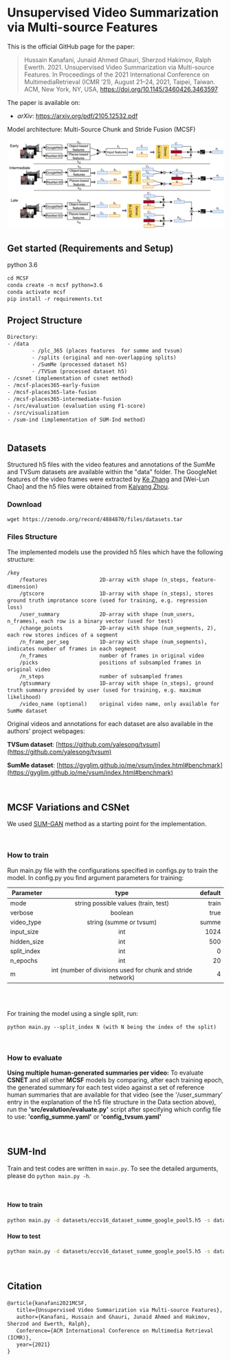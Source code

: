 # Unsupervised Video Summarization via Multi-source Features

This is the official GitHub page for the paper:

> Hussain Kanafani, Junaid Ahmed Ghauri, Sherzod Hakimov, Ralph Ewerth. 2021. Unsupervised Video Summarization via Multi-source Features. In Proceedings of the 2021 International Conference on MultimediaRetrieval (ICMR ’21), August 21–24, 2021, Taipei, Taiwan. ACM, New York, NY, USA, https://doi.org/10.1145/3460426.3463597

The paper is available on:
- *arXiv*: https://arxiv.org/pdf/2105.12532.pdf

Model architecture: Multi-Source Chunk and Stride Fusion (MCSF)

![MCSF](/imgs/mcsf.png)

## Get started (Requirements and Setup)

python 3.6


```
cd MCSF
conda create -n mcsf python=3.6
conda activate mcsf  
pip install -r requirements.txt
```
## Project Structure
```
Directory: 
- /data
        - /plc_365 (places features  for summe and tvsum)
        - /splits (original and non-overlapping splits)
        - /SumMe (processed dataset h5)
        - /TVSum (processed dataset h5)
- /csnet (implementation of csnet method)
- /mcsf-places365-early-fusion 
- /mcsf-places365-late-fusion 
- /mcsf-places365-intermediate-fusion
- /src/evaluation (evaluation using F1-score)
- /src/visualization 
- /sum-ind (implementation of SUM-Ind method)


```
## Datasets
Structured h5 files with the video features and annotations of the SumMe and TVSum datasets are available within the "data" folder. The GoogleNet features of the video frames were extracted by [Ke Zhang](https://github.com/kezhang-cs) and [Wei-Lun Chao] and the h5 files were obtained from [Kaiyang Zhou](https://github.com/KaiyangZhou/pytorch-vsumm-reinforce). 


### Download
```
wget https://zenodo.org/record/4884870/files/datasets.tar

```

### Files Structure

The implemented models use the provided h5 files which have the following structure:
```
/key
    /features                 2D-array with shape (n_steps, feature-dimension)
    /gtscore                  1D-array with shape (n_steps), stores ground truth improtance score (used for training, e.g. regression loss)
    /user_summary             2D-array with shape (num_users, n_frames), each row is a binary vector (used for test)
    /change_points            2D-array with shape (num_segments, 2), each row stores indices of a segment
    /n_frame_per_seg          1D-array with shape (num_segments), indicates number of frames in each segment
    /n_frames                 number of frames in original video
    /picks                    positions of subsampled frames in original video
    /n_steps                  number of subsampled frames
    /gtsummary                1D-array with shape (n_steps), ground truth summary provided by user (used for training, e.g. maximum likelihood)
    /video_name (optional)    original video name, only available for SumMe dataset
```
Original videos and annotations for each dataset are also available in the authors' project webpages:

**TVSum dataset**: [https://github.com/yalesong/tvsum](https://github.com/yalesong/tvsum) 


**SumMe dataset**: [https://gyglim.github.io/me/vsum/index.html#benchmark](https://gyglim.github.io/me/vsum/index.html#benchmark)


<br/>

## MCSF Variations and CSNet
We used [SUM-GAN](https://github.com/j-min/Adversarial_Video_Summary) method as a starting point for the implementation.

<br/>

### How to train

 Run main.py file with the configurations specified in configs.py to train the model.
 In config.py you find argument parameters for training:

| Parameter        | type           | default  |
| ------------- |:-------------:| -----:|
| mode     | string  possible values (train, test) | train
| verbose      | boolean      |   true |
| video_type | string (summe or tvsum)      |    summe |
| input_size | int     |    1024 |
| hidden_size | int     |    500 |
| split_index | int     |    0 |
| n_epochs | int     |    20 |
| m | int  (number of divisions used for chunk and stride network)   |    4 |

<br/>
<br/>


For training the model using a single split, run:

```
python main.py --split_index N (with N being the index of the split)
```
<br/>


### How to evaluate

**Using multiple human-generated summaries per video:** To evaluate **CSNET** and all other **MCSF** models by comparing, after each training epoch, the generated summary for each test video against a set of reference human summaries that are available for that video (see the '/user_summary' entry in the explanation of the h5 file structure in the Data section above), run the **'src/evalution/evaluate.py'** script after specifying which config file to use: **'config_summe.yaml'** or **'config_tvsum.yaml'**


<br/>


## SUM-Ind

Train and test codes are written in `main.py`. To see the detailed arguments, please do `python main.py -h`.

<br/>

#### How to train

```bash
python main.py -d datasets/eccv16_dataset_summe_google_pool5.h5 -s datasets/summe_splits.json -m summe --gpu 0 --save-dir log/summe-split0 --split-id 0 --verbose
```

#### How to test

```bash
python main.py -d datasets/eccv16_dataset_summe_google_pool5.h5 -s datasets/summe_splits.json -m summe --gpu 0 --save-dir log/summe-split0 --split-id 0 --evaluate --resume path_to_your_model.pth.tar --verbose --save-results
```
<br/>

## Citation
```
@article{kanafani2021MCSF, 
   title={Unsupervised Video Summarization via Multi-source Features},
   author={Kanafani, Hussain and Ghauri, Junaid Ahmed and Hakimov, Sherzod and Ewerth, Ralph}, 
   Conference={ACM International Conference on Multimedia Retrieval (ICMR)}, 
   year={2021} 
}
```
